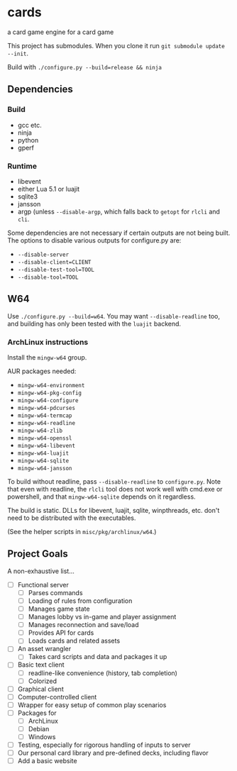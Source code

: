 # cards
a card game engine for a card game

This project has submodules. When you clone it run `git submodule update
--init`.

Build with `./configure.py --build=release && ninja`

## Dependencies

### Build

 - gcc etc.
 - ninja
 - python
 - gperf

### Runtime

 - libevent
 - either Lua 5.1 or luajit
 - sqlite3
 - jansson
 - argp (unless `--disable-argp`, which falls back to `getopt` for `rlcli` and
   `cli`.

Some dependencies are not necessary if certain outputs are not being built.
The options to disable various outputs for configure.py are:

 - `--disable-server`
 - `--disable-client=CLIENT`
 - `--disable-test-tool=TOOL`
 - `--disable-tool=TOOL`

## W64

Use `./configure.py --build=w64`. You may want `--disable-readline` too, and
building has only been tested with the `luajit` backend.

### ArchLinux instructions

Install the `mingw-w64` group.

AUR packages needed:

 - `mingw-w64-environment`
 - `mingw-w64-pkg-config`
 - `mingw-w64-configure`
 - `mingw-w64-pdcurses`
 - `mingw-w64-termcap`
 - `mingw-w64-readline`
 - `mingw-w64-zlib`
 - `mingw-w64-openssl`
 - `mingw-w64-libevent`
 - `mingw-w64-luajit`
 - `mingw-w64-sqlite`
 - `mingw-w64-jansson`

To build without readline, pass `--disable-readline` to `configure.py`. Note
that even with readline, the `rlcli` tool does not work well with cmd.exe or
powershell, and that `mingw-w64-sqlite` depends on it regardless.

The build is static. DLLs for libevent, luajit, sqlite, winpthreads, etc. don't
need to be distributed with the executables.

(See the helper scripts in `misc/pkg/archlinux/w64`.)

## Project Goals

A non-exhaustive list...

 - [ ] Functional server
   - [ ] Parses commands
   - [ ] Loading of rules from configuration
   - [ ] Manages game state
   - [ ] Manages lobby vs in-game and player assignment
   - [ ] Manages reconnection and save/load
   - [ ] Provides API for cards
   - [ ] Loads cards and related assets
 - [ ] An asset wrangler
   - [ ] Takes card scripts and data and packages it up
 - [ ] Basic text client
   - [ ] readline-like convenience (history, tab completion)
   - [ ] Colorized
 - [ ] Graphical client
 - [ ] Computer-controlled client
 - [ ] Wrapper for easy setup of common play scenarios
 - [ ] Packages for
   - [ ] ArchLinux
   - [ ] Debian
   - [ ] Windows
 - [ ] Testing, especially for rigorous handling of inputs to server
 - [ ] Our personal card library and pre-defined decks, including flavor
 - [ ] Add a basic website
